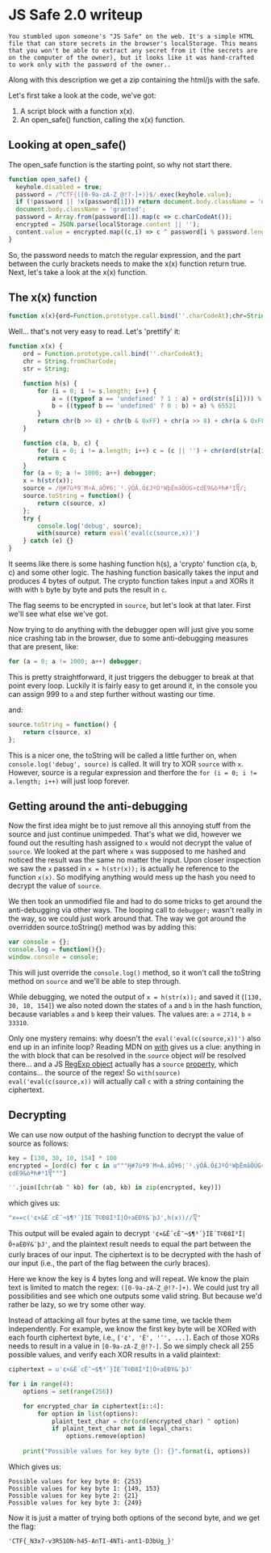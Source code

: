 # JS Safe 2.0 writeup

`You stumbled upon someone's "JS Safe" on the web. It's a simple HTML file that can store secrets in the browser's localStorage. This means that you won't be able to extract any secret from it (the secrets are on the computer of the owner), but it looks like it was hand-crafted to work only with the password of the owner..`

Along with this description we get a zip containing the html/js with the safe.

Let's first take a look at the code, we've got:

1. A script block with a function x(x).
2. An open_safe() function, calling the x(x) function.

## Looking at open_safe()

The open_safe function is the starting point, so why not start there.

```javascript
function open_safe() {
  keyhole.disabled = true;
  password = /^CTF{([0-9a-zA-Z_@!?-]+)}$/.exec(keyhole.value);
  if (!password || !x(password[1])) return document.body.className = 'denied';
  document.body.className = 'granted';
  password = Array.from(password[1]).map(c => c.charCodeAt());
  encrypted = JSON.parse(localStorage.content || '');
  content.value = encrypted.map((c,i) => c ^ password[i % password.length]).map(String.fromCharCode).join('')
}
```

So, the password needs to match the regular expression, and the part between the curly brackets needs to make the x(x) function return true. Next, let's take a look at the x(x) function.

## The x(x) function

```javascript
function x(х){ord=Function.prototype.call.bind(''.charCodeAt);chr=String.fromCharCode;str=String;function h(s){for(i=0;i!=s.length;i++){a=((typeof a=='undefined'?1:a)+ord(str(s[i])))%65521;b=((typeof b=='undefined'?0:b)+a)%65521}return chr(b>>8)+chr(b&0xFF)+chr(a>>8)+chr(a&0xFF)}function c(a,b,c){for(i=0;i!=a.length;i++)c=(c||'')+chr(ord(str(a[i]))^ord(str(b[i%b.length])));return c}for(a=0;a!=1000;a++)debugger;x=h(str(x));source=/Ӈ#7ùª9¨M¤À.áÔ¥6¦¨¹.ÿÓÂ.Ö£JºÓ¹WþÊmãÖÚG¤¢dÈ9&òªћ#³­1᧨/;source.toString=function(){return c(source,x)};try{console.log('debug',source);with(source)return eval('eval(c(source,x))')}catch(e){}}
```

Well... that's not very easy to read. Let's 'prettify' it:

```javascript
function x(х) {
    ord = Function.prototype.call.bind(''.charCodeAt);
    chr = String.fromCharCode;
    str = String;

    function h(s) {
        for (i = 0; i != s.length; i++) {
            a = ((typeof a == 'undefined' ? 1 : a) + ord(str(s[i]))) % 65521;
            b = ((typeof b == 'undefined' ? 0 : b) + a) % 65521
        }
        return chr(b >> 8) + chr(b & 0xFF) + chr(a >> 8) + chr(a & 0xFF)
    }

    function c(a, b, c) {
        for (i = 0; i != a.length; i++) c = (c || '') + chr(ord(str(a[i])) ^ ord(str(b[i % b.length])));
        return c
    }
    for (a = 0; a != 1000; a++) debugger;
    x = h(str(x));
    source = /Ӈ#7ùª9¨M¤À.áÔ¥6¦¨¹.ÿÓÂ.Ö£JºÓ¹WþÊmãÖÚG¤¢dÈ9&òªћ#³­1᧨/;
    source.toString = function() {
        return c(source, x)
    };
    try {
        console.log('debug', source);
        with(source) return eval('eval(c(source,x))')
    } catch (e) {}
}
``` 
It seems like there is some hashing function h(s), a 'crypto' function c(a, b, c) and some other logic. The hashing function basically takes the input and produces 4 bytes of output. The crypto function takes input `a` and XORs it with with `b` byte by byte and puts the result in `c`. 

The flag seems to be encrypted in `source`, but let's look at that later. First we'll see what else we've got.

Now trying to do anything with the debugger open will just give you some nice crashing tab in the browser, due to some anti-debugging measures that are present, like:

```javascript 
for (a = 0; a != 1000; a++) debugger;
```
This is pretty straightforward, it just triggers the debugger to break at that point every loop. Luckily it is fairly easy to get around it, in the console you can assign 999 to `a` and step further without wasting our time.

and:

```javascript
source.toString = function() {
    return c(source, x)
};
```
This is a nicer one, the toString will be called a little further on, when `console.log('debug', source)` is called. It will try to XOR `source` with `x`. However, source is a regular expression and therfore the `for (i = 0; i != a.length; i++)` will just loop forever. 

## Getting around the anti-debugging

Now the first idea might be to just remove all this annoying stuff from the source and just continue unimpeded. That's what we did, however we found out the resulting hash assigned to `x` would not decrypt the value of `source`. We looked at the part where `x` was supposed to me hashed and noticed the result was the same no matter the input. Upon closer inspection we saw the `x` passed in `x = h(str(x));` is actually he reference to the function `x(x)`. So modifying anything would mess up the hash you need to decrypt the value of `source`.

We then took an unmodified file and had to do some tricks to get around the anti-debugging via other ways. The looping call to `debugger;` wasn't really in the way, so we could just work around that. The way we got around the overridden source.toString() method was by adding this:
```javascript
var console = {};
console.log = function(){};
window.console = console;
```
This will just override the `console.log()` method, so it won't call the toString method on `source` and we'll be able to step through.

While debugging, we noted the output of `x = h(str(x));` and saved it (`[130, 30, 10, 154]`) we also noted down the states of `a` and `b` in the hash function, because variables `a` and `b` keep their values. The values are:  `a` = `2714`, `b` = `33310`.

Only one mystery remains: why doesn't the `eval('eval(c(source,x))')` also end up in an infinite loop? Reading MDN on [with](https://developer.mozilla.org/en/docs/Web/JavaScript/Reference/Statements/with) gives us a clue: anything in the with block that can be resolved in the `source` object _will_ be resolved there... and a JS [RegExp object](https://developer.mozilla.org/en-US/docs/Web/JavaScript/Reference/Global_Objects/RegExp) actually has a `source` [property](https://developer.mozilla.org/en-US/docs/Web/JavaScript/Reference/Global_Objects/RegExp/source), which contains... the source of the regex! So `with(source) eval('eval(c(source,x))` will actually call `c` with a _string_ containing the ciphertext.

## Decrypting
We can use now output of the hashing function to decrypt the value of source as follows:

```python
key = [130, 30, 10, 154] * 100
encrypted = [ord(c) for c in u"""Ӈ#7ùª9¨M¤À.áÔ¥6¦¨¹.ÿÓÂ.Ö£JºÓ¹WþÊmãÖÚG¤
¢dÈ9&òªћ#³­1᧨"""]

''.join([chr(ab ^ kb) for (ab, kb) in zip(encrypted, key)])
```
which gives us:

``` javascript
"х==c('¢×&Ê´cÊ¯¬$¶³´}ÍÈ´T©Ð8Í³Í|Ô÷aÈÐÝ&¨þJ',h(х))//᧢"
```

This output will be evaled again to decrypt `'¢×&Ê´cÊ¯¬$¶³´}ÍÈ´T©Ð8Í³Í|Ô÷aÈÐÝ&¨þJ'`, and the plaintext result needs to equal the part between the curly braces of our input. The ciphertext is to be decrypted with the hash of our input (i.e., the part of the flag between the curly braces). 

Here we know the key is 4 bytes long and will repeat. We know the plain text is limited to match the regex: `([0-9a-zA-Z_@!?-]+)`. We could just try all possibilities and see which one outputs some valid string. But because we'd rather be lazy, so we try some other way.

Instead of attacking all four bytes at the same time, we tackle them independently. For example, we know the first key byte will be XORed with each fourth ciphertext byte, i.e., `['¢', 'Ê', '¯', ...]`. Each of those XORs needs to result in a value in `[0-9a-zA-Z_@!?-]`. So we simply check all 255 possible values, and verify each XOR results in a valid plaintext:

```python
ciphertext = u'¢×&Ê´cÊ¯¬$¶³´}ÍÈ´T©Ð8Í³Í|Ô÷aÈÐÝ&¨þJ'

for i in range(4):
    options = set(range(256))

    for encrypted_char in ciphertext[i::4]:
        for option in list(options):
            plaint_text_char = chr(ord(encrypted_char) ^ option)
            if plaint_text_char not in legal_chars:
                options.remove(option)
                
    print("Possible values for key byte {}: {}".format(i, options))
```

Which gives us:
```
Possible values for key byte 0: {253}
Possible values for key byte 1: {149, 153}
Possible values for key byte 2: {21}
Possible values for key byte 3: {249}
```

Now it is just a matter of trying both options of the second byte, and we get the flag: 
```
'CTF{_N3x7-v3R51ON-h45-AnTI-4NTi-ant1-D3bUg_}'
```